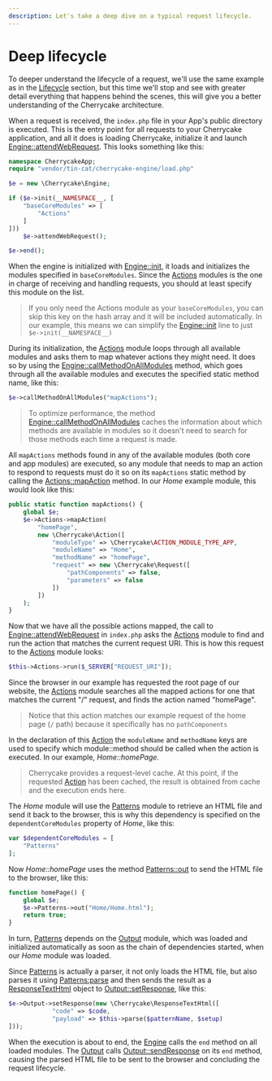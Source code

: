 ```yaml
---
description: Let's take a deep dive on a typical request lifecycle.
---
```


# Deep lifecycle

To deeper understand the lifecycle of a request, we'll use the same example as in the [Lifecycle](./) section, but this time we'll stop and see with greater detail everything that happens behind the scenes, this will give you a better understanding of the Cherrycake architecture.

When a request is received, the `index.php` file in your App's public directory is executed. This is the entry point for all requests to your Cherrycake application, and all it does is loading Cherrycake, initialize it and launch [Engine::attendWebRequest](../../reference/core-classes/engine/#attendwebrequest). This looks something like this:

```php
namespace CherrycakeApp;
require "vendor/tin-cat/cherrycake-engine/load.php"

$e = new \Cherrycake\Engine;

if ($e->init(__NAMESPACE__, [
    "baseCoreModules" => [
        "Actions"
    ]
]))
    $e->attendWebRequest();

$e->end();
```

When the engine is initialized with [Engine::init](../../reference/core-classes/engine/#init-setup), it loads and initializes the modules specified in `baseCoreModules`. Since the [Actions](../../reference/core-modules/actions-1/actions.md) modules is the one in charge of receiving and handling requests, you should at least specify this module on the list.

> If you only need the Actions module as your `baseCoreModules`, you can skip this key on the hash array and it will be included automatically. In our example, this means we can simplify the [Engine::init](../../reference/core-classes/engine/#init-appnamespace-setup) line to just `$e->init(__NAMESPACE__)`

During its initialization, the [Actions](../../reference/core-modules/actions-1/actions.md) module loops through all available modules and asks them to map whatever actions they might need. It does so by using the [Engine::callMethodOnAllModules](../../reference/core-classes/engine/#callmethodonallmodules-methodname) method, which goes through all the available modules and executes the specified static method name, like this:

```php
$e->callMethodOnAllModules("mapActions");
```

> To optimize performance, the method [Engine::callMethodOnAllModules](../../reference/core-classes/engine/#callmethodonallmodules-methodname) caches the information about which methods are available in modules so it doesn't need to search for those methods each time a request is made.

All `mapActions` methods found in any of the available modules \(both core and app modules\) are executed, so any module that needs to map an action to respond to requests must do it so on its `mapActions` static method by calling the [Actions::mapAction](../../reference/core-modules/actions-1/actions.md#mapaction-actionname-action) method. In our _Home_ example module, this would look like this:

```php
public static function mapActions() {
	global $e;
	$e->Actions->mapAction(
		"homePage",
		new \Cherrycake\Action([
			"moduleType" => \Cherrycake\ACTION_MODULE_TYPE_APP,
			"moduleName" => "Home",
			"methodName" => "homePage",
			"request" => new \Cherrycake\Request([
				"pathComponents" => false,
				"parameters" => false
			])
		])
	);
}
```

Now that we have all the possible actions mapped, the call to [Engine::attendWebRequest](../../reference/core-classes/engine/#attendwebrequest) in `index.php` asks the [Actions](../../reference/core-modules/actions-1/actions.md) module to find and run the action that matches the current request URI. This is how this request to the [Actions](../../reference/core-modules/actions-1/actions.md) module looks:

```php
$this->Actions->run($_SERVER["REQUEST_URI"]);
```

Since the browser in our example has requested the root page of our website, the [Actions](../../reference/core-modules/actions-1/actions.md) module searches all the mapped actions for one that matches the current "/" request, and finds the action named "homePage".

> Notice that this action matches our example request of the home page \(`/` path\) because it specifically has no `pathComponents`

In the declaration of this [Action](../../reference/core-classes/action/) the `moduleName` and `methodName` keys are used to specify which module::method should be called when the action is executed. In our example, _Home::homePage._

> Cherrycake provides a request-level cache. At this point, if the requested [Action](../../reference/core-classes/action/) has been cached, the result is obtained from cache and the execution ends here.

The _Home_ module will use the [Patterns](../../reference/core-modules/patterns/) module to retrieve an HTML file and send it back to the browser, this is why this dependency is specified on the `dependentCoreModules` property of _Home_, like this:

```php
var $dependentCoreModules = [
    "Patterns"
];
```

Now _Home::homePage_ uses the method [Patterns::out](../../reference/core-modules/patterns/#out-patternname-setup-code) to send the HTML file to the browser, like this:

```php
function homePage() {
    global $e;
    $e->Patterns->out("Home/Home.html");
    return true;
}
```

In turn, [Patterns](../../reference/core-modules/patterns/) depends on the [Output](../../reference/core-modules/output/) module, which was loaded and initialized automatically as soon as the chain of dependencies started, when our _Home_ module was loaded.

Since [Patterns](../../reference/core-modules/patterns/) is actually a parser, it not only loads the HTML file, but also parses it using [Patterns:parse](../../reference/core-modules/patterns/#parse-patternname-setup) and then sends the result as a [ResponseTextHtml]() object to [Output::setResponse](../../reference/core-modules/output/#setresponse-response), like this:

```php
$e->Output->setResponse(new \Cherrycake\ResponseTextHtml([
			"code" => $code,
			"payload" => $this->parse($patternName, $setup)
]));
```

When the execution is about to end, the [Engine](../../reference/core-classes/engine/) calls the `end` method on all loaded modules. The [Output](../../reference/core-modules/output/)  calls [Output::sendResponse](../../reference/core-modules/output/#sendresponse-response) on its `end` method, causing the parsed HTML file to be sent to the browser and concluding the request lifecycle.

